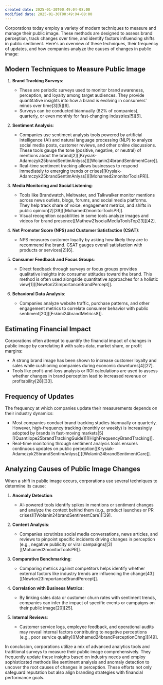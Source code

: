 ```yaml
---
created date: 2025-01-30T00:49:04-08:00
modified date: 2025-01-30T00:49:04-08:00
---
```

Corporations today employ a variety of modern techniques to measure and manage their public image. These methods are designed to assess brand perception, track changes over time, and identify factors influencing shifts in public sentiment. Here's an overview of these techniques, their frequency of updates, and how companies analyze the causes of changes in public image:

## **Modern Techniques to Measure Public Image**
1. **Brand Tracking Surveys**:
   - These are periodic surveys used to monitor brand awareness, perception, and loyalty among target audiences. They provide quantitative insights into how a brand is evolving in consumers' minds over time[3][5][6].
   - Surveys can be conducted biannually (82% of companies), quarterly, or even monthly for fast-changing industries[5][6].

2. **Sentiment Analysis**:
   - Companies use sentiment analysis tools powered by artificial intelligence (AI) and natural language processing (NLP) to analyze social media posts, customer reviews, and other online discussions. These tools gauge the tone (positive, negative, or neutral) of mentions about the brand[2][[Krysiak-Adamczyk25brandSentimAnlyss]][[Wolanin24brandSentimentCare]].
   - Real-time sentiment tracking allows businesses to respond immediately to emerging trends or crises[[Krysiak-Adamczyk25brandSentimAnlyss]][[Mohamed2monitorToolsPR]].

3. **Media Monitoring and Social Listening**:
   - Tools like Brandwatch, Meltwater, and Talkwalker monitor mentions across news outlets, blogs, forums, and social media platforms. They help track share of voice, engagement metrics, and shifts in public opinion[2][39][[Mohamed2monitorToolsPR]].
   - Visual recognition capabilities in some tools analyze images and videos for brand presence[[Mathew21socialMediaToolsTop23]][42].

4. **Net Promoter Score (NPS) and Customer Satisfaction (CSAT)**:
   - NPS measures customer loyalty by asking how likely they are to recommend the brand. CSAT gauges overall satisfaction with products or services[2][6].

5. **Consumer Feedback and Focus Groups**:
   - Direct feedback through surveys or focus groups provides qualitative insights into consumer attitudes toward the brand. This method is often used alongside quantitative approaches for a holistic view[1][[Newton23importanceBrandPercept]].

6. **Behavioral Data Analysis**:
   - Companies analyze website traffic, purchase patterns, and other engagement metrics to correlate consumer behavior with public sentiment[20][[Eskimi24brandMetrics8]].

## **Estimating Financial Impact**
Corporations often attempt to quantify the financial impact of changes in public image by correlating it with sales data, market share, or profit margins:
- A strong brand image has been shown to increase customer loyalty and sales while cushioning companies during economic downturns[4][27].
- Tools like profit-and-loss analysis or ROI calculations are used to assess whether changes in brand perception lead to increased revenue or profitability[28][33].

## **Frequency of Updates**
The frequency at which companies update their measurements depends on their industry dynamics:
- Most companies conduct brand tracking studies biannually or quarterly. However, high-frequency tracking (monthly or weekly) is increasingly adopted by brands in fast-moving markets[5][[Quantilope25brandTrackingGuide]][[HighFrequencyBrandTracking]].
- Real-time monitoring through sentiment analysis tools ensures continuous updates on public perception[[Krysiak-Adamczyk25brandSentimAnlyss]][[Wolanin24brandSentimentCare]].

## **Analyzing Causes of Public Image Changes**
When a shift in public image occurs, corporations use several techniques to determine its cause:
1. **Anomaly Detection**:
   - AI-powered tools identify spikes in mentions or sentiment changes and analyze the context behind them (e.g., product launches or PR crises)[[Wolanin24brandSentimentCare]][39].
   
2. **Content Analysis**:
   - Companies scrutinize social media conversations, news articles, and reviews to pinpoint specific incidents driving changes in perception (e.g., negative publicity or viral campaigns)[3][[Mohamed2monitorToolsPR]].

3. **Comparative Benchmarking**:
   - Comparing metrics against competitors helps identify whether external factors like industry trends are influencing the change[43][[Newton23importanceBrandPercept]].

4. **Correlation with Business Metrics**:
   - By linking sales data or customer churn rates with sentiment trends, companies can infer the impact of specific events or campaigns on their public image[20][25].

5. **Internal Reviews**:
   - Customer service logs, employee feedback, and operational audits may reveal internal factors contributing to negative perceptions (e.g., poor service quality)[[Mohamed24brandPerceptionChng]][49].

In conclusion, corporations utilize a mix of advanced analytics tools and traditional surveys to measure their public image comprehensively. They frequently update these insights based on industry needs and employ sophisticated methods like sentiment analysis and anomaly detection to uncover the root causes of changes in perception. These efforts not only safeguard reputation but also align branding strategies with financial performance goals.
